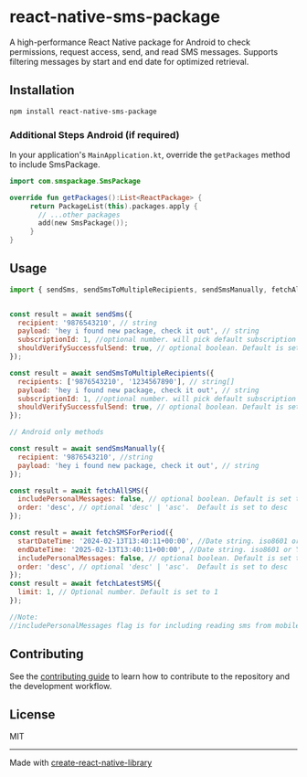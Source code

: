 # react-native-sms-package

A high-performance React Native package for Android to check permissions, request access, send, and
read SMS messages. Supports filtering messages by start and end date for optimized retrieval.

## Installation

```sh
npm install react-native-sms-package
```
### Additional Steps Android (if required)
In your application's ```MainApplication.kt```, override the ```getPackages``` method to include SmsPackage.

```kotlin
import com.smspackage.SmsPackage

override fun getPackages():List<ReactPackage> {
     return PackageList(this).packages.apply {
       // ...other packages
       add(new SmsPackage());
     }
}
```


## Usage

```js
import { sendSms, sendSmsToMultipleRecipients, sendSmsManually, fetchAllSMS, fetchSMSForPeriod, fetchLatestSMS } from 'react-native-sms-package';


const result = await sendSms({
  recipient: '9876543210', // string
  payload: 'hey i found new package, check it out', // string
  subscriptionId: 1, //optional number. will pick default subscription id if not provided. Works only for android.
  shouldVerifySuccessfulSend: true, // optional boolean. Default is set to false
});

const result = await sendSmsToMultipleRecipients({
  recipients: ['9876543210', '1234567890'], // string[]
  payload: 'hey i found new package, check it out', // string
  subscriptionId: 1, //optional number. will pick default subscription id if not provided. Works only for android.
  shouldVerifySuccessfulSend: true, // optional boolean. Default is set to false
});

// Android only methods

const result = await sendSmsManually({
  recipient: '9876543210', //string
  payload: 'hey i found new package, check it out', // string
});

const result = await fetchAllSMS({
  includePersonalMessages: false, // optional boolean. Default is set to false
  order: 'desc', // optional 'desc' | 'asc'.  Default is set to desc
});

const result = await fetchSMSForPeriod({
  startDateTime: '2024-02-13T13:40:11+00:00', //Date string. iso8601 or YYYY-MM-DD
  endDateTime: '2025-02-13T13:40:11+00:00', //Date string. iso8601 or YYYY-MM-DD
  includePersonalMessages: false, // optional boolean. Default is set to false
  order: 'desc', // optional 'desc' | 'asc'.  Default is set to desc
});
const result = await fetchLatestSMS({
  limit: 1, // Optional number. Default is set to 1
});

//Note:
//includePersonalMessages flag is for including reading sms from mobile numbers (Ex: +91-9876543210). When set to false (default) only marketing sms will be retrivied.

```
## Contributing

See the [contributing guide](CONTRIBUTING.md) to learn how to contribute to the repository and the
development workflow.

## License

MIT

---

Made with [create-react-native-library](https://github.com/callstack/react-native-builder-bob)

